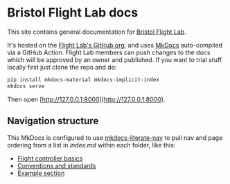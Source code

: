 # Bristol Flight Lab docs

This site contains general documentation for [Bristol Flight Lab](http://bristolflightlab.com).

It's hosted on the [Flight Lab's GitHub org](http://github.com/UoBFlightLab), and uses [MkDocs](https://www.mkdocs.org) auto-compiled via a GitHub Action. Flight Lab members can push changes to the docs which will be approved by an owner and published. If you want to trial stuff locally first just clone the repo and do:

```bash
pip install mkdocs-material mkdocs-implicit-index
mkdocs serve
```

Then open [http://127.0.0.1:8000](http://127.0.0.1:8000).

## Navigation structure

This MkDocs is configured to use [mkdocs-literate-nav](https://oprypin.github.io/mkdocs-literate-nav/) to pull nav and page ordering from a list in _index.md_ within each folder, like this:

- [Flight controller basics](flight-controller-basics/)
- [Conventions and standards](conventions/)
- [Example section](/example-section/)
